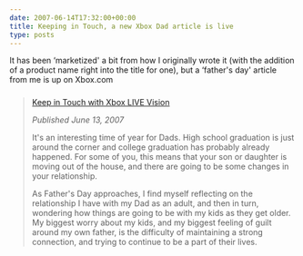 ```yaml
---
date: 2007-06-14T17:32:00+00:00
title: Keeping in Touch, a new Xbox Dad article is live
type: posts
---
```

It has been &#8216;marketized' a bit from how I originally wrote it (with the addition of a product name right into the title for one), but a &#8216;father's day' article from me is up on Xbox.com

> ###
>
> [Keep in Touch with Xbox LIVE Vision](http://www.xbox.com/en-US/community/personality/xboxdad/2007/0613-keepintouch.htm)
>
> _Published June 13, 2007_
>
> It's an interesting time of year for Dads. High school graduation is just around the corner and college graduation has probably already happened. For some of you, this means that your son or daughter is moving out of the house, and there are going to be some changes in your relationship.
>
> As Father's Day approaches, I find myself reflecting on the relationship I have with my Dad as an adult, and then in turn, wondering how things are going to be with my kids as they get older. My biggest worry about my kids, and my biggest feeling of guilt around my own father, is the difficulty of maintaining a strong connection, and trying to continue to be a part of their lives.
